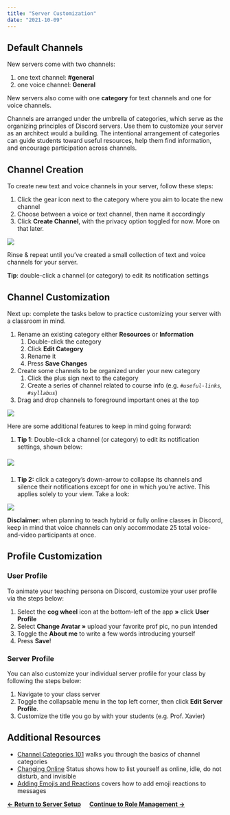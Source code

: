 ```yaml
---
title: "Server Customization"
date: "2021-10-09"
---
```


## **Default Channels**

New servers come with two channels: 

1. one text channel: **#general**
2. one voice channel: **General**

New servers also come with one **category** for text channels and one for voice channels. 

Channels are arranged under the umbrella of categories, which serve as the organizing principles of Discord servers. Use them to customize your server as an architect would a building. The intentional arrangement of categories can guide students toward useful resources, help them find information, and encourage participation across channels.

## **Channel Creation**

To create new text and voice channels in your server, follow these steps: 

1. Click the gear icon next to the category where you aim to locate the new channel
2. Choose between a voice or text channel, then name it accordingly
3. Click **Create Channel**, with the privacy option toggled for now. More on that later.

![](https://lh6.googleusercontent.com/_DgfHxAvOsvfKY5u-pasWNDyzus2-22dqwtV86Kp_29ibVDNJiYfYVy2nbIqRpi7kGbMjGS2y1E5oqGsMdKP1c7rmAtCgrDM_T7O6O_1IiQnc4pV7nnUE3wQ_VwNNADZSMkB7OOR)

Rinse & repeat until you’ve created a small collection of text and voice channels for your server.

**Tip**: double-click a channel (or category) to edit its notification settings

## **Channel Customization**

Next up: complete the tasks below to practice customizing your server with a classroom in mind.

1. Rename an existing category either **Resources** or **Information**
    1. Double-click the category
    2. Click **Edit Category**
    3. Rename it
    4. Press **Save Changes**
2. Create some channels to be organized under your new category
    1. Click the plus sign next to the category
    2. Create a series of channel related to course info (e.g. _`#useful-links`, `#syllabus`_)
3. Drag and drop channels to foreground important ones at the top

![](https://lh6.googleusercontent.com/PpLlRmtN9J--3jVJLEVrEf0XaT3fnnyd09pNR9HTUNsn2ePu-mptRpJ5fDhYliykCSuoK8yvY5dqKbZOoim6-dV6k4cFEJL6v8uWlkHsls2-rhnSAuIoLovQX3mhzmcpmFXy_vYc)

Here are some additional features to keep in mind going forward: 

1. **Tip 1**: Double-click a channel (or category) to edit its notification settings, shown below:

##### ![](https://lh5.googleusercontent.com/2ryks4crREhv0oJWtyd8gKGlJAgBW3srtjxbc90DAnrWWDvklECxmbZm-8YEy59kqtWo2OPlgRZ1YOshGvrAf_ZILwHqRlrpK3mnJl6OzbuliIApxIHg3H66TPcomCyAuKcfGj1h)

1. **Tip 2:** click a category’s down-arrow to collapse its channels and silence their notifications except for one in which you’re active. This applies solely to your view. Take a look:

![](https://lh4.googleusercontent.com/KP17lLbGC1sI2dOaI1HIK6Q91TLJY2jViArRgi1dsjlGqJGgNNoqcK8MFiBL3QW4-co9O3-WNspht9H-KggcMJbS57O0RI3vm6MzclGXLXy2Ldhf8D2w5d_XgmoQqE045SHwPfO4)

**Disclaimer**: when planning to teach hybrid or fully online classes in Discord, keep in mind that voice channels can only accommodate 25 total voice-and-video participants at once. 

## **Profile Customization**

### **User Profile**

To animate your teaching persona on Discord, customize your user profile via the steps below:

1. Select the **cog wheel** icon at the bottom-left of the app **»** click **User Profile** 
2. Select **Change Avatar »** upload your favorite prof pic, no pun intended
3. Toggle the **About me** to write a few words introducing yourself
4. Press **Save**!

### **Server Profile**

You can also customize your individual server profile for your class by following the steps below:

1. Navigate to your class server
2. Toggle the collapsable menu in the top left corner, then click **Edit Server Profile**.
3. Customize the title you go by with your students (e.g. Prof. Xavier)

## **Additional Resources**

- [Channel Categories 101](https://support.discord.com/hc/en-us/articles/115001580171-Channel-Categories-101) walks you through the basics of channel categories 
- [Changing Online](https://support.discord.com/hc/en-us/articles/227779547-Changing-Online-Status) Status shows how to list yourself as online, idle, do not disturb, and invisible
- [Adding Emojis and Reactions](https://support.discord.com/hc/en-us/articles/360041139231-Adding-Emojis-and-Reactions) covers how to add emoji reactions to messages 

[**← Return to Server Setup**](https://discordedu.commons.gc.cuny.edu/server-setup/)     [ **Continue to Role Management →**](https://discordedu.commons.gc.cuny.edu/role-permissions/)
